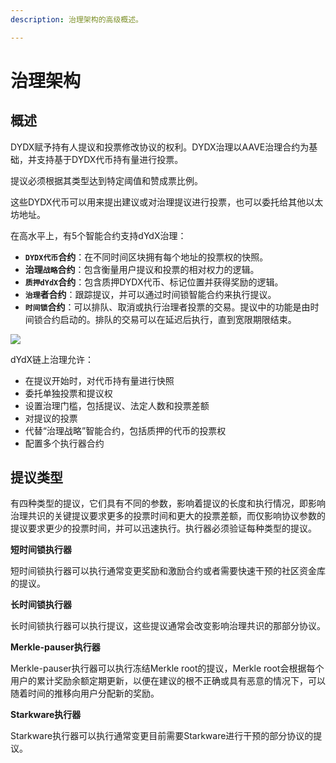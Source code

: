 ```yaml
---
description: 治理架构的高级概述。

---
```


# 治理架构

## 概述

DYDX赋予持有人提议和投票修改协议的权利。DYDX治理以AAVE治理合约为基础，并支持基于DYDX代币持有量进行投票。

提议必须根据其类型达到特定阈值和赞成票比例。

这些DYDX代币可以用来提出建议或对治理提议进行投票，也可以委托给其他以太坊地址。

在高水平上，有5个智能合约支持dYdX治理：

* **`DYDX代币`合约**：在不同时间区块拥有每个地址的投票权的快照。
* **治理`战略`合约**：包含衡量用户提议和投票的相对权力的逻辑。
* **`质押dYdX`合约**：包含质押DYDX代币、标记位置并获得奖励的逻辑。
* **`治理`者合约**：跟踪提议，并可以通过时间锁智能合约来执行提议。
* **`时间锁`合约**：可以排队、取消或执行治理者投票的交易。提议中的功能是由时间锁合约启动的。排队的交易可以在延迟后执行，直到宽限期限结束。

![](https://lh6.googleusercontent.com/WF98fSJYwpE1ouAElQ998tSOlLVxJw7CD4QNkJ9AtsDY-AXvUiiXUvvArUAWXiUT5VDETct7BC5e6eDWMyTw_jTaKwqp7KIXCyYSp7UWc1p7T9bf-n0epVZ3Jy9134YW-gbs8ZZP)

dYdX链上治理允许：

* 在提议开始时，对代币持有量进行快照
* 委托单独投票和提议权
* 设置治理门槛，包括提议、法定人数和投票差额
* 对提议的投票
* 代替“治理战略”智能合约，包括质押的代币的投票权
* 配置多个执行器合约

## 提议类型

有四种类型的提议，它们具有不同的参数，影响着提议的长度和执行情况，即影响治理共识的关键提议要求更多的投票时间和更大的投票差额，而仅影响协议参数的提议要求更少的投票时间，并可以迅速执行。执行器必须验证每种类型的提议。

**短时间锁执行器**

短时间锁执行器可以执行通常变更奖励和激励合约或者需要快速干预的社区资金库的提议。

**长时间锁执行器**

长时间锁执行器可以执行提议，这些提议通常会改变影响治理共识的那部分协议。

**Merkle-pauser执行器**

Merkle-pauser执行器可以执行冻结Merkle root的提议，Merkle root会根据每个用户的累计奖励余额定期更新，以便在建议的根不正确或具有恶意的情况下，可以随着时间的推移向用户分配新的奖励。

**Starkware执行器**

Starkware执行器可以执行通常变更目前需要Starkware进行干预的部分协议的提议。

